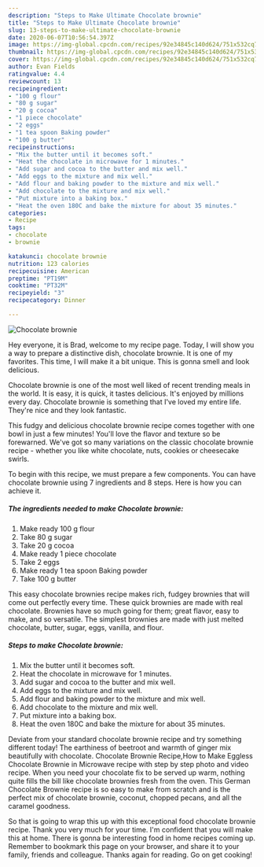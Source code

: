 ```yaml
---
description: "Steps to Make Ultimate Chocolate brownie"
title: "Steps to Make Ultimate Chocolate brownie"
slug: 13-steps-to-make-ultimate-chocolate-brownie
date: 2020-06-07T10:56:54.397Z
image: https://img-global.cpcdn.com/recipes/92e34845c140d624/751x532cq70/chocolate-brownie-recipe-main-photo.jpg
thumbnail: https://img-global.cpcdn.com/recipes/92e34845c140d624/751x532cq70/chocolate-brownie-recipe-main-photo.jpg
cover: https://img-global.cpcdn.com/recipes/92e34845c140d624/751x532cq70/chocolate-brownie-recipe-main-photo.jpg
author: Evan Fields
ratingvalue: 4.4
reviewcount: 13
recipeingredient:
- "100 g flour"
- "80 g sugar"
- "20 g cocoa"
- "1 piece chocolate"
- "2 eggs"
- "1 tea spoon Baking powder"
- "100 g butter"
recipeinstructions:
- "Mix the butter until it becomes soft."
- "Heat the chocolate in microwave for 1 minutes."
- "Add sugar and cocoa to the butter and mix well."
- "Add eggs to the mixture and mix well."
- "Add flour and baking powder to the mixture and mix well."
- "Add chocolate to the mixture and mix well."
- "Put mixture into a baking box."
- "Heat the oven 180C and bake the mixture for about 35 minutes."
categories:
- Recipe
tags:
- chocolate
- brownie

katakunci: chocolate brownie 
nutrition: 123 calories
recipecuisine: American
preptime: "PT19M"
cooktime: "PT32M"
recipeyield: "3"
recipecategory: Dinner

---
```



![Chocolate brownie](https://img-global.cpcdn.com/recipes/92e34845c140d624/751x532cq70/chocolate-brownie-recipe-main-photo.jpg)

Hey everyone, it is Brad, welcome to my recipe page. Today, I will show you a way to prepare a distinctive dish, chocolate brownie. It is one of my favorites. This time, I will make it a bit unique. This is gonna smell and look delicious.

Chocolate brownie is one of the most well liked of recent trending meals in the world. It is easy, it is quick, it tastes delicious. It's enjoyed by millions every day. Chocolate brownie is something that I've loved my entire life. They're nice and they look fantastic.

This fudgy and delicious chocolate brownie recipe comes together with one bowl in just a few minutes! You&#39;ll love the flavor and texture so be forewarned. We&#39;ve got so many variations on the classic chocolate brownie recipe - whether you like white chocolate, nuts, cookies or cheesecake swirls.


To begin with this recipe, we must prepare a few components. You can have chocolate brownie using 7 ingredients and 8 steps. Here is how you can achieve it.

<!--inarticleads1-->

##### The ingredients needed to make Chocolate brownie:

1. Make ready 100 g flour
1. Take 80 g sugar
1. Take 20 g cocoa
1. Make ready 1 piece chocolate
1. Take 2 eggs
1. Make ready 1 tea spoon Baking powder
1. Take 100 g butter


This easy chocolate brownies recipe makes rich, fudgey brownies that will come out perfectly every time. These quick brownies are made with real chocolate. Brownies have so much going for them; great flavor, easy to make, and so versatile. The simplest brownies are made with just melted chocolate, butter, sugar, eggs, vanilla, and flour. 

<!--inarticleads2-->

##### Steps to make Chocolate brownie:

1. Mix the butter until it becomes soft.
1. Heat the chocolate in microwave for 1 minutes.
1. Add sugar and cocoa to the butter and mix well.
1. Add eggs to the mixture and mix well.
1. Add flour and baking powder to the mixture and mix well.
1. Add chocolate to the mixture and mix well.
1. Put mixture into a baking box.
1. Heat the oven 180C and bake the mixture for about 35 minutes.


Deviate from your standard chocolate brownie recipe and try something different today! The earthiness of beetroot and warmth of ginger mix beautifully with chocolate. Chocolate Brownie Recipe,How to Make Eggless Chocolate Brownie in Microwave recipe with step by step photo and video recipe. When you need your chocolate fix to be served up warm, nothing quite fills the bill like chocolate brownies fresh from the oven. This German Chocolate Brownie recipe is so easy to make from scratch and is the perfect mix of chocolate brownie, coconut, chopped pecans, and all the caramel goodness. 

So that is going to wrap this up with this exceptional food chocolate brownie recipe. Thank you very much for your time. I'm confident that you will make this at home. There is gonna be interesting food in home recipes coming up. Remember to bookmark this page on your browser, and share it to your family, friends and colleague. Thanks again for reading. Go on get cooking!
